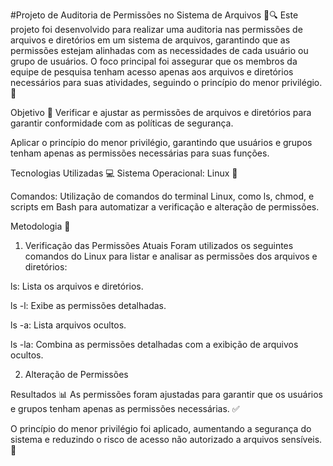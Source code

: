 #Projeto de Auditoria de Permissões no Sistema de Arquivos 📂🔍
Este projeto foi desenvolvido para realizar uma auditoria nas permissões de arquivos e diretórios em um sistema de arquivos, garantindo que as permissões estejam alinhadas com as necessidades de cada usuário ou grupo de usuários. O foco principal foi assegurar que os membros da equipe de pesquisa tenham acesso apenas aos arquivos e diretórios necessários para suas atividades, seguindo o princípio do menor privilégio. 🚀

Objetivo 🎯
Verificar e ajustar as permissões de arquivos e diretórios para garantir conformidade com as políticas de segurança.

Aplicar o princípio do menor privilégio, garantindo que usuários e grupos tenham apenas as permissões necessárias para suas funções.

Tecnologias Utilizadas 💻
Sistema Operacional: Linux 🐧

Comandos: Utilização de comandos do terminal Linux, como ls, chmod, e scripts em Bash para automatizar a verificação e alteração de permissões.

Metodologia 📝
1. Verificação das Permissões Atuais
Foram utilizados os seguintes comandos do Linux para listar e analisar as permissões dos arquivos e diretórios:

ls: Lista os arquivos e diretórios.

ls -l: Exibe as permissões detalhadas.

ls -a: Lista arquivos ocultos.

ls -la: Combina as permissões detalhadas com a exibição de arquivos ocultos.

2. Alteração de Permissões

Resultados 📊
As permissões foram ajustadas para garantir que os usuários e grupos tenham apenas as permissões necessárias. ✅

O princípio do menor privilégio foi aplicado, aumentando a segurança do sistema e reduzindo o risco de acesso não autorizado a arquivos sensíveis. 🔐
